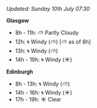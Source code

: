 *Updated: Sunday 10th July 07:30*

**Glasgow**

* 8h - 11h: :partly_sunny: Partly Cloudy
* 12h: :cyclone: Windy (:partly_sunny:) [:partly_sunny: as of 8h]
* 13h: :cyclone: Windy (:partly_sunny:)
* 14h - 19h: :cyclone: Windy (:sunny:)

**Edinburgh**

* 8h - 13h: :cyclone: Windy (:partly_sunny:)
* 14h - 16h: :cyclone: Windy (:sunny:)
* 17h - 19h: :sunny: Clear
